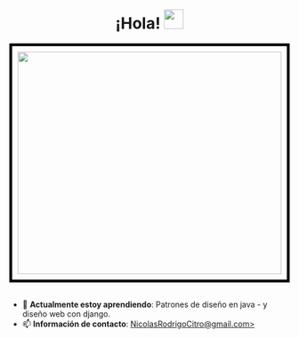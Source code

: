 <h1 align="center"><b>¡Hola! </b><img src="https://media.giphy.com/media/hvRJCLFzcasrR4ia7z/giphy.gif" width="35"></h1>
<div style="border: 5px solid #000; padding: 10px; box-sizing: border-box;">
  <img src="https://media3.giphy.com/media/v1.Y2lkPTc5MGI3NjExZXBsZmthZ2FzNDl3MGUyM2NzMmNuc3Nrb2EwZGkxZHZrYmY0a2ExbSZlcD12MV9pbnRlcm5hbF9naWZfYnlfaWQmY3Q9Zw/7srpeY4TZMrO8/200.webp" style="width: 100%; height: 400px;">
</div>
<br>
<div>
  <ul>
            <li>🌱 <b>Actualmente estoy aprendiendo</b>: Patrones de diseño en java - y diseño web con django.</li>
            <li>📫 <b>Información de contacto</b>: <a href="mailto:NicolasRodrigoCitro@gmail.com">NicolasRodrigoCitro@gmail.com></li>
  </ul>
</div>



